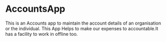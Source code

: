 # AccountsApp
This is an Accounts app to maintain the account details of an organisation or the individual.
This App Helps to make our expenses to accountable.It has a facility to work in offline too.
